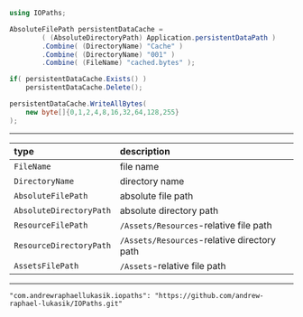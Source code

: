 ```c#
using IOPaths;

AbsoluteFilePath persistentDataCache =
		( (AbsoluteDirectoryPath) Application.persistentDataPath )
		.Combine( (DirectoryName) "Cache" )
		.Combine( (DirectoryName) "001" )
		.Combine( (FileName) "cached.bytes" );

if( persistentDataCache.Exists() )
	persistentDataCache.Delete();

persistentDataCache.WriteAllBytes(
    new byte[]{0,1,2,4,8,16,32,64,128,255}
);
```
---
| type | description |
| :---         |          :--- |
| `FileName`   | file name    |
| `DirectoryName`     | directory name      |
| `AbsoluteFilePath`     | absolute file path      |
| `AbsoluteDirectoryPath`     | absolute directory path      |
| `ResourceFilePath`     | `/Assets/Resources`-relative file path      |
| `ResourceDirectoryPath`     | `/Assets/Resources`-relative directory path      |
| `AssetsFilePath`     | `/Assets`-relative file path      |

---
```
"com.andrewraphaellukasik.iopaths": "https://github.com/andrew-raphael-lukasik/IOPaths.git"
```
